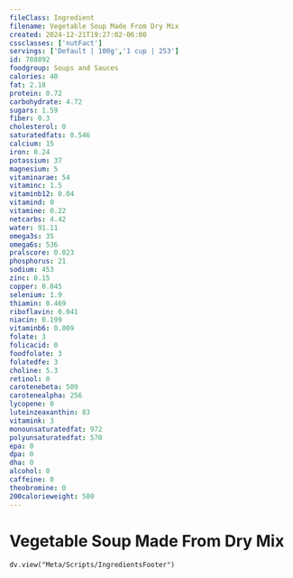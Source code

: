 ```yaml
---
fileClass: Ingredient
filename: Vegetable Soup Made From Dry Mix
created: 2024-12-21T19:27:02-06:00
cssclasses: ['nutFact']
servings: ['Default | 100g','1 cup | 253']
id: 788892
foodgroup: Soups and Sauces
calories: 40
fat: 2.18
protein: 0.72
carbohydrate: 4.72
sugars: 1.59
fiber: 0.3
cholesterol: 0
saturatedfats: 0.546
calcium: 15
iron: 0.24
potassium: 37
magnesium: 5
vitaminarae: 54
vitaminc: 1.5
vitaminb12: 0.04
vitamind: 0
vitamine: 0.22
netcarbs: 4.42
water: 91.11
omega3s: 35
omega6s: 536
pralscore: 0.023
phosphorus: 21
sodium: 453
zinc: 0.15
copper: 0.045
selenium: 1.9
thiamin: 0.469
riboflavin: 0.041
niacin: 0.199
vitaminb6: 0.009
folate: 3
folicacid: 0
foodfolate: 3
folatedfe: 3
choline: 5.3
retinol: 0
carotenebeta: 509
carotenealpha: 256
lycopene: 0
luteinzeaxanthin: 83
vitamink: 3
monounsaturatedfat: 972
polyunsaturatedfat: 570
epa: 0
dpa: 0
dha: 0
alcohol: 0
caffeine: 0
theobromine: 0
200calorieweight: 500
---
```


# Vegetable Soup Made From Dry Mix

```dataviewjs
dv.view("Meta/Scripts/IngredientsFooter")
```